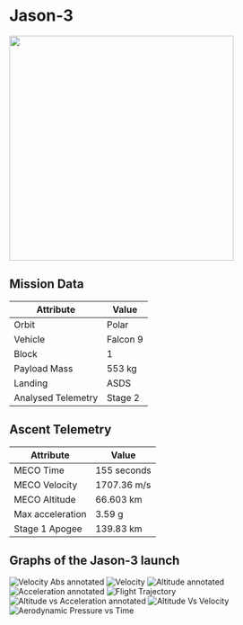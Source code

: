 # Jason-3

<img src="http://i.imgur.com/u4Y0ifE.png" width=400px>

## Mission Data

| Attribute | Value |
| ------------- | ------------- |
| Orbit | Polar  |
| Vehicle | Falcon 9  |
| Block | 1  |
| Payload Mass | 553 kg |
| Landing | ASDS |
| Analysed Telemetry| Stage 2 |




## Ascent Telemetry

| Attribute | Value |
| ------------- | ------------- |
| MECO Time | 155 seconds |
| MECO Velocity | 1707.36 m/s |
| MECO Altitude | 66.603 km |
| Max acceleration | 3.59 g|
| Stage 1 Apogee | 139.83 km |





## Graphs of the Jason-3 launch

![Velocity Abs annotated](https://github.com/shahar603/Telemetry-Data/blob/master/Jason-3/Graphs/Velocity%20Abs%20annotated.png)
![Velocity](https://github.com/shahar603/Telemetry-Data/blob/master/Jason-3/Graphs/Velocity.png)
![Altitude annotated](https://github.com/shahar603/Telemetry-Data/blob/master/Jason-3/Graphs/Altitude%20annotated.png)
![Acceleration annotated](https://github.com/shahar603/Telemetry-Data/blob/master/Jason-3/Graphs/Acceleration%20annotated.png)
![Flight Trajectory](https://github.com/shahar603/Telemetry-Data/blob/master/Jason-3/Graphs/Flight%20Trajectory.png)
![Altitude vs Acceleration annotated](https://github.com/shahar603/Telemetry-Data/blob/master/Jason-3/Graphs/Altitude%20vs%20Acceleration%20annotated.png)
![Altitude Vs Velocity](https://github.com/shahar603/Telemetry-Data/blob/master/Jason-3/Graphs/Altitude%20Vs%20Velocity.png)
![Aerodynamic Pressure vs Time](https://github.com/shahar603/Telemetry-Data/blob/master/Jason-3/Graphs/Aerodynamic%20Pressure.png)
